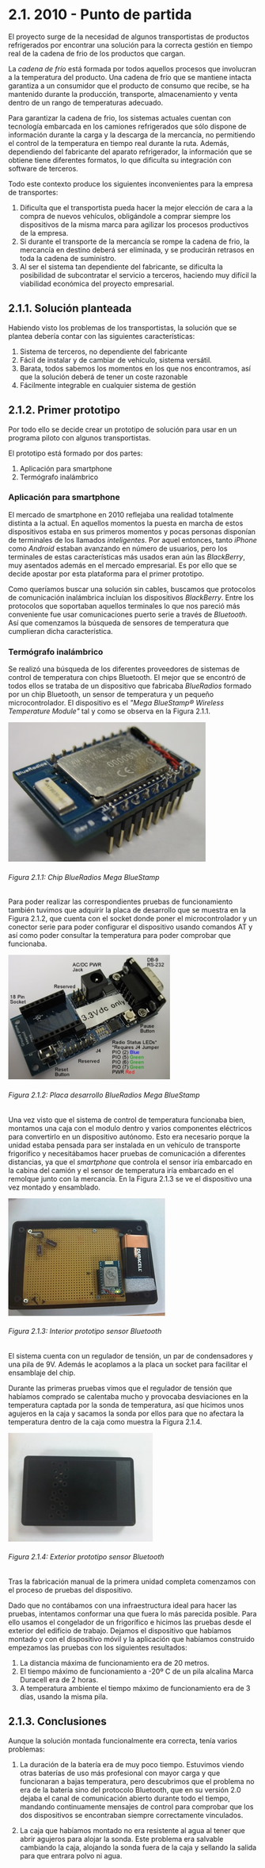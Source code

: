 # 2.1. 2010 - Punto de partida

El proyecto surge de la necesidad de algunos transportistas de productos refrigerados por encontrar una solución para la correcta gestión en tiempo real de la cadena de frio de los productos que cargan.

La *cadena de frío* está formada por todos aquellos procesos que involucran a la temperatura del producto. Una cadena de frío que se mantiene intacta garantiza a un consumidor que el producto de consumo que recibe, se ha mantenido durante la producción, transporte, almacenamiento y venta dentro de un rango de temperaturas adecuado.

Para garantizar la cadena de frio, los sistemas actuales cuentan con tecnología embarcada en los camiones refrigerados que sólo dispone de información durante la carga y la descarga de la mercancía, no permitiendo el control de la temperatura en tiempo real durante la ruta. Además, dependiendo del fabricante del aparato refrigerador, la información que se obtiene tiene diferentes formatos, lo que dificulta su integración con software de terceros.

Todo este contexto produce los siguientes inconvenientes para la empresa de transportes:

1. Dificulta que el transportista pueda hacer la mejor elección de cara a la compra de nuevos vehículos, obligándole a comprar siempre los dispositivos de la misma marca para agilizar los procesos productivos de la empresa.
2. Si durante el transporte de la mercancía se rompe la cadena de frio, la mercancía en destino deberá ser eliminada, y se producirán retrasos en toda la cadena de suministro.
3. Al ser el sistema tan dependiente del fabricante, se dificulta la posibilidad de subcontratar el servicio a terceros, haciendo muy difícil la viabilidad económica del proyecto empresarial.

## 2.1.1. Solución planteada

Habiendo visto los problemas de los transportistas, la solución que se plantea debería contar con las siguientes características:

1. Sistema de terceros, no dependiente del fabricante
2. Fácil de instalar y de cambiar de vehículo, sistema versátil.
3. Barata, todos sabemos los momentos en los que nos encontramos, así que la solución deberá de tener un coste razonable
4. Fácilmente integrable en cualquier sistema de gestión

## 2.1.2. Primer prototipo

Por todo ello se decide crear un prototipo de solución para usar en un programa piloto con algunos transportistas.

El prototipo está formado por dos partes:

1. Aplicación para smartphone
2. Termógrafo inalámbrico

### Aplicación para smartphone

El mercado de smartphone en 2010 reflejaba una realidad totalmente distinta a la actual. En aquellos momentos la puesta en marcha de estos dispositivos estaba en sus primeros momentos y pocas personas disponían de terminales de los llamados *inteligentes*. Por aquel entonces, tanto *iPhone* como *Android* estaban avanzando en número de usuarios, pero los terminales de estas características más usados eran aún las *BlackBerry*, muy asentados además en el mercado empresarial. Es por ello que se decide apostar por esta plataforma para el primer prototipo.

Como queríamos buscar una solución sin cables, buscamos que protocolos de comunicación inalámbrica incluían los dispositivos *BlackBerry*. Entre los protocolos que soportaban aquellos terminales lo que nos pareció más conveniente fue usar comunicaciones puerto serie a través de *Bluetooth*. Así que comenzamos la búsqueda de sensores de temperatura que cumplieran dicha característica.

### Termógrafo inalámbrico

Se realizó una búsqueda de los diferentes proveedores de sistemas de control de temperatura con chips Bluetooth. El mejor que se encontró de todos ellos se trataba de un dispositivo que fabricaba *BlueRadios* formado por un chip Bluetooth, un sensor de temperatura y un pequeño microcontrolador. El dispositivo es el *"Mega BlueStamp® Wireless Temperature Module"* tal y como se observa en la Figura 2.1.1.

![](./imagenes/blueradios_chip.jpg)
###### *Figura 2.1.1: Chip BlueRadios Mega BlueStamp*

Para poder realizar las correspondientes pruebas de funcionamiento también tuvimos que adquirir la placa de desarrollo que se muestra en la Figura 2.1.2, que cuenta con el socket donde poner el microcontrolador y un conector serie para poder configurar el dispositivo usando comandos AT y así como poder consultar la temperatura para poder comprobar que funcionaba.

![](./imagenes/blueradios_placa_desarrollo.jpg)
###### *Figura 2.1.2: Placa desarrollo BlueRadios Mega BlueStamp*

Una vez visto que el sistema de control de temperatura funcionaba bien, montamos una caja con el modulo dentro y varios componentes eléctricos para convertirlo en un dispositivo autónomo. Esto era necesario porque la unidad estaba pensada para ser instalada en un vehículo de transporte frigorífico y necesitábamos hacer pruebas de comunicación a diferentes distancias, ya que el *smartphone* que controla el sensor iría embarcado en la cabina del camión y el sensor de temperatura iría embarcado en el remolque junto con la mercancía. En la Figura 2.1.3 se ve el dispositivo una vez montado y ensamblado.

![](./imagenes/prototipo_bluetooth_interior.jpg)
###### *Figura 2.1.3: Interior prototipo sensor Bluetooth*

El sistema cuenta con un regulador de tensión, un par de condensadores y una pila de 9V. Además le acoplamos a la placa un socket para facilitar el ensamblaje del chip.

Durante las primeras pruebas vimos que el regulador de tensión que habíamos comprado se calentaba mucho y provocaba desviaciones en la temperatura captada por la sonda de temperatura, así que hicimos unos agujeros en la caja y sacamos la sonda por ellos para que no afectara la temperatura dentro de la caja como muestra la Figura 2.1.4.

![](./imagenes/prototipo_bluetooth_exterior.jpg)
###### *Figura 2.1.4: Exterior prototipo sensor Bluetooth*

Tras la fabricación manual de la primera unidad completa comenzamos con el proceso de pruebas del dispositivo.

Dado que no contábamos con una infraestructura ideal para hacer las pruebas, intentamos conformar una que fuera lo más parecida posible. Para ello usamos el congelador de un frigorífico e hicimos las pruebas desde el exterior del edificio de trabajo. Dejamos el dispositivo que habíamos montado y con el dispositivo móvil y la aplicación que habíamos construido empezamos las pruebas con los siguientes resultados:

1.	La distancia máxima de funcionamiento era de 20 metros.
2.	El tiempo máximo de funcionamiento a -20º C de un pila alcalina Marca Duracell era de 2 horas.
3.	A temperatura ambiente el tiempo máximo de funcionamiento era de 3 días, usando la misma pila.

## 2.1.3. Conclusiones
Aunque la solución montada funcionalmente era correcta, tenía varios problemas:

1.	La duración de la batería era de muy poco tiempo. Estuvimos viendo otras baterías de uso más profesional con mayor carga y  que funcionaran a bajas temperatura, pero descubrimos que el problema no era de la batería sino del protocolo Bluetooth, que en su versión 2.0 dejaba el canal de comunicación abierto durante todo el tiempo, mandando continuamente mensajes de control para comprobar que los dos dispositivos se encontraban siempre correctamente vinculados.

2.	La caja que habíamos montado no era resistente al agua al tener que abrir agujeros para alojar la sonda. Este problema era salvable cambiando la caja, alojando la sonda fuera de la caja y sellando la salida para que entrara polvo ni agua.

